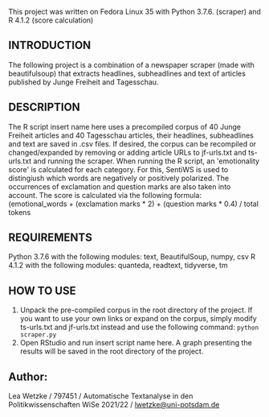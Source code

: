 This project was written on Fedora Linux 35 with Python 3.7.6. (scraper) and R 4.1.2 (score calculation)

## INTRODUCTION
The following project is a combination of a newspaper scraper (made with beautifulsoup) that extracts headlines, subheadlines and text of articles published by Junge Freiheit and Tagesschau. 

## DESCRIPTION
The R script insert name here uses a precompiled corpus of 40 Junge Freiheit articles and 40 Tagesschau articles, their headlines, subheadlines and text are saved in .csv files. 
If desired, the corpus can be recompiled or changed/expanded by removing or adding article URLs to jf-urls.txt and ts-urls.txt and running the scraper.
When running the R script, an 'emotionality score' is calculated for each category. For this, SentiWS is used to distingiush which words are negatively or positively polarized. The occurrences of exclamation and question marks are also taken into account.
The score is calculated via the following formula:
(emotional_words + (exclamation marks  \* 2) + (question marks \* 0.4) / total tokens
 
## REQUIREMENTS
Python 3.7.6 with the following modules:
text, BeautifulSoup, numpy, csv
R 4.1.2 with the following modules:
quanteda, readtext, tidyverse, tm

## HOW TO USE
1.  Unpack the pre-compiled corpus in the root directory of the project. 
If you want to use your own links or expand on the corpus, simply modify ts-urls.txt and jf-urls.txt instead and use the following command:
`python scraper.py`
2. Open RStudio and run insert script name here. A graph presenting the results will be saved in the root directory of the project.

## Author: 
Lea Wetzke / 797451 / Automatische Textanalyse in den Politikwissenschaften WiSe 2021/22 / [lwetzke@uni-potsdam.de](mailto:lwetzke@uni-potsdam.de)
